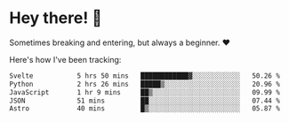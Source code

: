 # Hey there! 👋
Sometimes breaking and entering, but always a beginner. ❤️

Here's how I've been tracking:
<!--START_SECTION:waka-->

```txt
Svelte           5 hrs 50 mins   ████████████▓░░░░░░░░░░░░   50.26 %
Python           2 hrs 26 mins   █████▒░░░░░░░░░░░░░░░░░░░   20.96 %
JavaScript       1 hr 9 mins     ██▒░░░░░░░░░░░░░░░░░░░░░░   09.99 %
JSON             51 mins         ██░░░░░░░░░░░░░░░░░░░░░░░   07.44 %
Astro            40 mins         █▒░░░░░░░░░░░░░░░░░░░░░░░   05.87 %
```

<!--END_SECTION:waka-->
